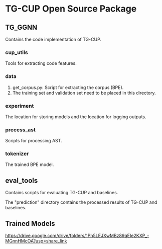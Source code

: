 # TG-CUP Open Source Package

## TG_GGNN

Contains the code implementation of TG-CUP.

### cup_utils
Tools for extracting code features.
### data
1. get_corpus.py: Script for extracting the corpus (BPE).
2. The training set and validation set need to be placed in this directory.
### experiment
The location for storing models and the location for logging outputs.
### precess_ast
Scripts for processing AST.
### tokenizer
The trained BPE model.

## eval_tools

Contains scripts for evaluating TG-CUP and baselines.

The "prediction" directory contains the processed results of TG-CUP and baselines.

## Trained Models

https://drive.google.com/drive/folders/1Ph5LEJXwMBz89qEIe2KXP_-MGnnHMcOA?usp=share_link

